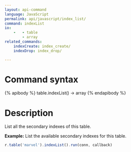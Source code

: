 ```yaml
---
layout: api-command
language: JavaScript
permalink: api/javascript/index_list/
command: indexList
io:
    -   - table
        - array
related_commands:
    indexCreate: index_create/
    indexDrop: index_drop/

---
```



# Command syntax #

{% apibody %}
table.indexList() &rarr; array
{% endapibody %}

# Description #

List all the secondary indexes of this table.

__Example:__ List the available secondary indexes for this table.

```js
r.table('marvel').indexList().run(conn, callback)
```

